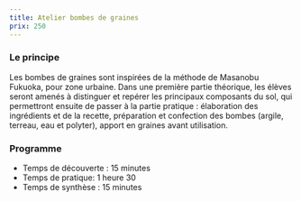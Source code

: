 ```yaml
---
title: Atelier bombes de graines
prix: 250
---
```


### Le principe

Les bombes de graines sont inspirées de la méthode de Masanobu Fukuoka, pour zone urbaine.
Dans une première partie théorique, les élèves seront amenés à distinguer et repérer les principaux composants du sol, qui permettront ensuite de passer à la partie pratique : élaboration des ingrédients et de la recette, préparation et confection des bombes (argile, terreau, eau et polyter), apport en graines avant utilisation.

<nuxt-img format="webp" src="/prestations/bombes/bombes.png" lazy="loading"></nuxt-img>

### Programme

- Temps de découverte : 15 minutes
- Temps de pratique: 1 heure 30
- Temps de synthèse : 15 minutes
